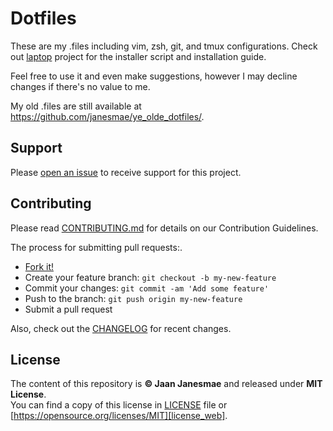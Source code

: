 # Dotfiles

These are my .files including vim, zsh, git, and tmux configurations. Check out [laptop][laptop] project for the installer script and installation guide.

Feel free to use it and even make suggestions, however I may decline changes if there's no value to me.

My old .files are still available at https://github.com/janesmae/ye_olde_dotfiles/.

## Support

Please [open an issue][issue] to receive support for this project.

## Contributing

Please read [CONTRIBUTING.md][contributing] for details on our Contribution Guidelines.

The process for submitting pull requests:.

* [Fork it!][fork]
* Create your feature branch: `git checkout -b my-new-feature`
* Commit your changes: `git commit -am 'Add some feature'`
* Push to the branch: `git push origin my-new-feature`
* Submit a pull request

Also, check out the [CHANGELOG][changelog] for recent changes.

## License

The content of this repository is **&copy; Jaan Janesmae** and released under **MIT License**.<br>
You can find a copy of this license in [LICENSE][license] file or [https://opensource.org/licenses/MIT][license_web].

[contributing]:   ./CONTRIBUTING.md
[license]:        ./LICENSE
[license_web]:    https://opensource.org/licenses/MIT
[changelog]:      ./CHANGELOG.md
[laptop]:         https://github.com/janesmae/laptop
[issue]:          https://github.com/janesmae/dotfiles/issues/new/choose
[fork]:           https://github.com/janesmae/dotfiles/fork
